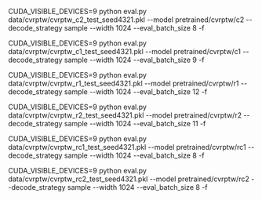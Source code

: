 CUDA_VISIBLE_DEVICES=9 python eval.py data/cvrptw/cvrptw_c2_test_seed4321.pkl --model pretrained/cvrptw/c2 --decode_strategy sample --width 1024 --eval_batch_size 8 -f

CUDA_VISIBLE_DEVICES=9 python eval.py data/cvrptw/cvrptw_c1_test_seed4321.pkl --model pretrained/cvrptw/c1 --decode_strategy sample --width 1024 --eval_batch_size 9 -f

CUDA_VISIBLE_DEVICES=9 python eval.py data/cvrptw/cvrptw_r1_test_seed4321.pkl --model pretrained/cvrptw/r1 --decode_strategy sample --width 1024 --eval_batch_size 12 -f

CUDA_VISIBLE_DEVICES=9 python eval.py data/cvrptw/cvrptw_r2_test_seed4321.pkl --model pretrained/cvrptw/r2 --decode_strategy sample --width 1024 --eval_batch_size 11 -f

CUDA_VISIBLE_DEVICES=9 python eval.py data/cvrptw/cvrptw_rc1_test_seed4321.pkl --model pretrained/cvrptw/rc1 --decode_strategy sample --width 1024 --eval_batch_size 8 -f

CUDA_VISIBLE_DEVICES=9 python eval.py data/cvrptw/cvrptw_rc2_test_seed4321.pkl --model pretrained/cvrptw/rc2 --decode_strategy sample --width 1024 --eval_batch_size 8 -f

